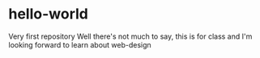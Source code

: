 # hello-world
Very first repository
Well there's not much to say, this is for class and I'm looking forward to learn about web-design
